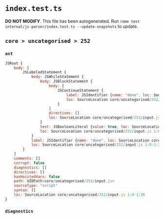 # `index.test.ts`

**DO NOT MODIFY**. This file has been autogenerated. Run `rome test internal/js-parser/index.test.ts --update-snapshots` to update.

## `core > uncategorised > 252`

### `ast`

```javascript
JSRoot {
	body: [
		JSLabeledStatement {
			body: JSWhileStatement {
				body: JSBlockStatement {
					body: [
						JSContinueStatement {
							label: JSIdentifier {name: "done", loc: SourceLocation core/uncategorised/252/input.js 1:30-1:34 (done)}
							loc: SourceLocation core/uncategorised/252/input.js 1:21-1:34
						}
					]
					directives: []
					loc: SourceLocation core/uncategorised/252/input.js 1:19-1:36
				}
				test: JSBooleanLiteral {value: true, loc: SourceLocation core/uncategorised/252/input.js 1:13-1:17}
				loc: SourceLocation core/uncategorised/252/input.js 1:6-1:36
			}
			label: JSIdentifier {name: "done", loc: SourceLocation core/uncategorised/252/input.js 1:0-1:4 (done)}
			loc: SourceLocation core/uncategorised/252/input.js 1:0-1:36
		}
	]
	comments: []
	corrupt: false
	diagnostics: []
	directives: []
	hasHoistedVars: false
	path: UIDPath<core/uncategorised/252/input.js>
	sourceType: "script"
	syntax: []
	loc: SourceLocation core/uncategorised/252/input.js 1:0-1:36
}
```

### `diagnostics`

```

```

